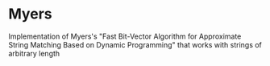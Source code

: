 Myers
=====

Implementation of Myers's "Fast Bit-Vector Algorithm for Approximate String Matching Based on Dynamic Programming" that works with strings of arbitrary length
